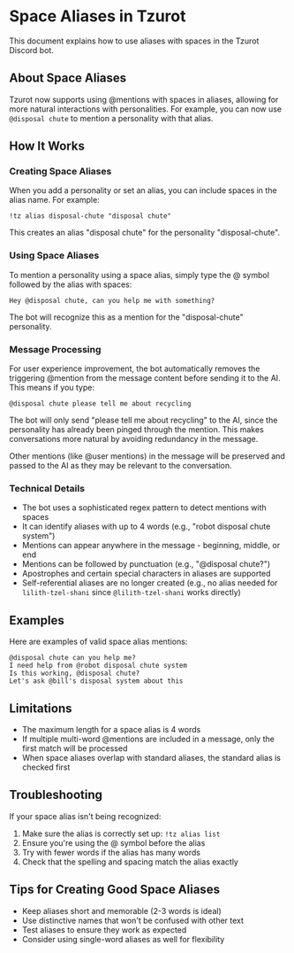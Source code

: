 # Space Aliases in Tzurot

This document explains how to use aliases with spaces in the Tzurot Discord bot.

## About Space Aliases

Tzurot now supports using @mentions with spaces in aliases, allowing for more natural interactions with personalities. For example, you can now use `@disposal chute` to mention a personality with that alias.

## How It Works

### Creating Space Aliases

When you add a personality or set an alias, you can include spaces in the alias name. For example:

```
!tz alias disposal-chute "disposal chute"
```

This creates an alias "disposal chute" for the personality "disposal-chute".

### Using Space Aliases

To mention a personality using a space alias, simply type the @ symbol followed by the alias with spaces:

```
Hey @disposal chute, can you help me with something?
```

The bot will recognize this as a mention for the "disposal-chute" personality.

### Message Processing

For user experience improvement, the bot automatically removes the triggering @mention from the message content before sending it to the AI. This means if you type:

```
@disposal chute please tell me about recycling
```

The bot will only send "please tell me about recycling" to the AI, since the personality has already been pinged through the mention. This makes conversations more natural by avoiding redundancy in the message.

Other mentions (like @user mentions) in the message will be preserved and passed to the AI as they may be relevant to the conversation.

### Technical Details

- The bot uses a sophisticated regex pattern to detect mentions with spaces
- It can identify aliases with up to 4 words (e.g., "robot disposal chute system")
- Mentions can appear anywhere in the message - beginning, middle, or end
- Mentions can be followed by punctuation (e.g., "@disposal chute?")
- Apostrophes and certain special characters in aliases are supported
- Self-referential aliases are no longer created (e.g., no alias needed for `lilith-tzel-shani` since `@lilith-tzel-shani` works directly)

## Examples

Here are examples of valid space alias mentions:

```
@disposal chute can you help me?
I need help from @robot disposal chute system
Is this working, @disposal chute?
Let's ask @bill's disposal system about this
```

## Limitations

- The maximum length for a space alias is 4 words
- If multiple multi-word @mentions are included in a message, only the first match will be processed
- When space aliases overlap with standard aliases, the standard alias is checked first

## Troubleshooting

If your space alias isn't being recognized:

1. Make sure the alias is correctly set up: `!tz alias list`
2. Ensure you're using the @ symbol before the alias
3. Try with fewer words if the alias has many words
4. Check that the spelling and spacing match the alias exactly

## Tips for Creating Good Space Aliases

- Keep aliases short and memorable (2-3 words is ideal)
- Use distinctive names that won't be confused with other text
- Test aliases to ensure they work as expected
- Consider using single-word aliases as well for flexibility